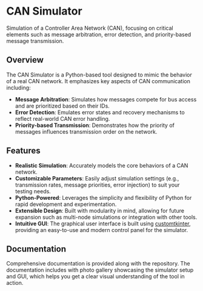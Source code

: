 # CAN Simulator

Simulation of a Controller Area Network (CAN), focusing on critical elements such as message arbitration, error detection, and priority-based message transmission.

## Overview
The CAN Simulator is a Python-based tool designed to mimic the behavior of a real CAN network. It emphasizes key aspects of CAN communication including:
- **Message Arbitration**: Simulates how messages compete for bus access and are prioritized based on their IDs.
- **Error Detection**: Emulates error states and recovery mechanisms to reflect real-world CAN error handling.
- **Priority-based Transmission**: Demonstrates how the priority of messages influences transmission order on the network.

## Features
- **Realistic Simulation**: Accurately models the core behaviors of a CAN network.
- **Customizable Parameters**: Easily adjust simulation settings (e.g., transmission rates, message priorities, error injection) to suit your testing needs.
- **Python-Powered**: Leverages the simplicity and flexibility of Python for rapid development and experimentation.
- **Extensible Design**: Built with modularity in mind, allowing for future expansion such as multi-node simulations or integration with other tools.
- **Intuitive GUI**: The graphical user interface is built using [customtkinter](https://github.com/TomSchimansky/CustomTkinter), providing an easy-to-use and modern control panel for the simulator.

## Documentation
Comprehensive documentation is provided along with the repository. The documentation includes with photo gallery showcasing the simulator setup and GUI, which helps you get a clear visual understanding of the tool in action.
